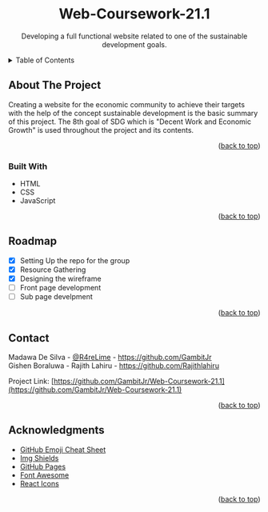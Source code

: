 <div id="top"></div>
<h1 align="center">Web-Coursework-21.1</h1>
<p align="center">Developing a full functional website related to one of the sustainable development goals. </p>
<details>
  <summary>Table of Contents</summary>
  <ol>
    <li>
      <a href="#about-the-project">About The Project</a>
      <ul>
        <li><a href="#built-with">Built With</a></li>
      </ul>
    <li><a href="#roadmap">Roadmap</a></li>
    <li><a href="#contact">Contact</a></li>
    <li><a href="#acknowledgments">Acknowledgments</a></li>
  </ol>
</details>


## About The Project
Creating a website for the economic community to achieve their targets with the help of the concept sustainable development is the basic summary of this project. The 8th goal of SDG which is "Decent Work and Economic Growth" is used throughout the project and its contents. 

<p align="right">(<a href="#top">back to top</a>)</p>

### Built With
* HTML
* CSS
* JavaScript

<p align="right">(<a href="#top">back to top</a>)</p>

## Roadmap
- [x] Setting Up the repo for the group
- [x] Resource Gathering
- [x] Designing the wireframe
- [ ] Front page development
- [ ] Sub page develpment

<p align="right">(<a href="#top">back to top</a>)</p>

## Contact
Madawa De Silva - [@R4reLime](https://twitter.com/R4reLime) - https://github.com/GambitJr  
Gishen Boraluwa - 
Rajith Lahiru - https://github.com/Rajithlahiru

Project Link: [https://github.com/GambitJr/Web-Coursework-21.1](https://github.com/GambitJr/Web-Coursework-21.1)

<p align="right">(<a href="#top">back to top</a>)</p>

## Acknowledgments
* [GitHub Emoji Cheat Sheet](https://www.webpagefx.com/tools/emoji-cheat-sheet)
* [Img Shields](https://shields.io)
* [GitHub Pages](https://pages.github.com)
* [Font Awesome](https://fontawesome.com)
* [React Icons](https://react-icons.github.io/react-icons/search)

<p align="right">(<a href="#top">back to top</a>)</p>
